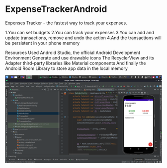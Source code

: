 # ExpenseTrackerAndroid
Expenses Tracker - the fastest way to track your expenses.


1.You can set budgets
2.You can track your expenses
3.You can add and update transactions, remove and undo the action
4.And the transactions will be persistent in your phone memory

Resources Used
Android Studio, the official Android Development Environment
Generate and use drawable icons
The RecyclerView and its Adapter
third-party libraries like Material components
And finally the Android Room Library to store app data in the local memory

![](https://github.com/404SolutionsGH/ExpenseTrackerAndroid/blob/main/ExpenseApp.png)

